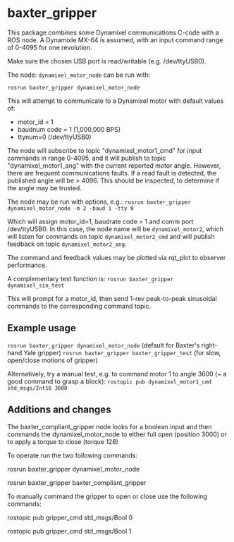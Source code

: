 # baxter_gripper
This package combines some Dynamixel communications C-code with a ROS node.  A Dynamixle MX-64 is assumed, with an input command range of 0-4095 for one revolution.

Make sure the chosen USB port is read/writable (e.g. /dev/ttyUSB0).

The node: `dynamixel_motor_node` can be run with:

`rosrun baxter_gripper dynamixel_motor_node`

This will attempt to communicate to a Dynamixel motor with default values of:
* motor_id = 1
* baudnum code = 1 (1,000,000 BPS)
* ttynum=0 (/dev/ttyUSB0)

The node will subscribe to topic "dynamixel_motor1_cmd" for input commands in range 0-4095, and it will publish to topic "dynamixel_motor1_ang" with the current reported motor angle.  However, there are frequent communications faults.  If a read fault is detected, the published angle will be > 4096.  This should be inspected, to determine if the angle may be trusted.

The node may be run with options, e.g.:
`rosrun baxter_gripper dynamixel_motor_node -m 2 -baud 1 -tty 0`

Which will assign motor_id=1, baudrate code = 1 and comm port /dev/ttyUSB0.  In this case, the node name will be `dynamixel_motor2`, which will listen for commands on topic `dynamixel_motor2_cmd` and will publish feedback on topic `dynamixel_motor2_ang`.  

The command and feedback values may be plotted via rqt_plot to observer performance.

A complementary test function is: 
`rosrun baxter_gripper dynamixel_sin_test`

This will prompt for a motor_id, then send 1-rev peak-to-peak sinusoidal commands to the corresponding command topic.

## Example usage
`rosrun baxter_gripper dynamixel_motor_node` (default for Baxter's right-hand Yale gripper)
`rosrun baxter_gripper baxter_gripper_test` (for slow, open/close motions of gripper)

Alternatively, try a manual test, e.g. to command motor 1 to angle 3600 (~ a good command to grasp a block):
`rostopic pub dynamixel_motor1_cmd std_msgs/Int16 3600`


## Additions and changes

The baxter_compliant_gripper node looks for a boolean input and then commands the dynamixel_motor_node to either full open (position 3000) or to apply a torque to close (torque 128)


To operate run the two following commands:

rosrun baxter_gripper dynamixel_motor_node

rosrun baxter_gripper baxter_compliant_gripper



To manually command the gripper to open or close use the following commands:

rostopic pub gripper_cmd std_msgs/Bool 0

rostopic pub gripper_cmd std_msgs/Bool 1


